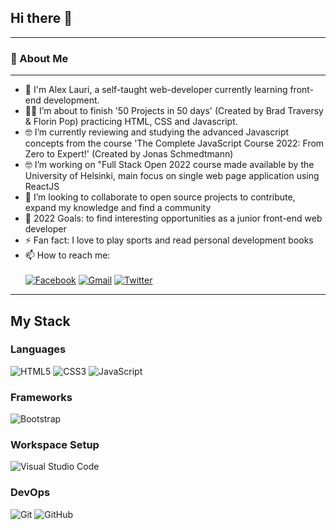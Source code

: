  

<!--
- 💬 Ask me about ...
-  ...

- ⚡ Fun fact: ...
-->

## Hi there 👋
---
### :rocket: About Me
---
- :wave: I'm Alex Lauri, a self-taught web-developer currently learning front-end development.
-  👨‍💻 I’m about to finish '50 Projects in 50 days' (Created by Brad Traversy & Florin Pop) practicing HTML, CSS and Javascript.
-  🤓 I’m currently reviewing and studying the advanced Javascript concepts from the course 'The Complete JavaScript Course 2022: From Zero to Expert!' (Created by Jonas Schmedtmann)
-  🤓 I’m working on "Full Stack Open 2022 course made available by the University of Helsinki, main focus on single web page application using ReactJS
-  👯 I’m looking to collaborate to open source projects to contribute, expand my knowledge and find a community 
-   🥅  2022 Goals: to find interesting opportunities as a junior front-end web developer
-  :zap: Fan fact: I love to play sports and read personal development books 
-  📫 How to reach me: 
   <br />
   <br />
  <a href="https://www.facebook.com/alex.lauri/" target="blank">![Facebook](https://img.shields.io/badge/Facebook-%231877F2.svg?style=for-the-badge&logo=Facebook&logoColor=white)</a>
  <a href="mailto: alex.mav.80@gmail.com" target="blank">![Gmail](https://img.shields.io/badge/Gmail-D14836?style=for-the-badge&logo=gmail&logoColor=white)</a>
  <a href="https://twitter.com/AlkxsLau/" target="blank">![Twitter](https://img.shields.io/badge/Twitter-%231DA1F2.svg?style=for-the-badge&logo=Twitter&logoColor=white)</a>
   <br />
---
## My Stack
### Languages
![HTML5](https://img.shields.io/badge/html5-%23E34F26.svg?style=for-the-badge&logo=html5&logoColor=white)
![CSS3](https://img.shields.io/badge/css3-%231572B6.svg?style=for-the-badge&logo=css3&logoColor=white)
![JavaScript](https://img.shields.io/badge/javascript-%23323330.svg?style=for-the-badge&logo=javascript&logoColor=%23F7DF1E)
### Frameworks
![Bootstrap](https://img.shields.io/badge/bootstrap-%23563D7C.svg?style=for-the-badge&logo=bootstrap&logoColor=white)
### Workspace Setup
![Visual Studio Code](https://img.shields.io/badge/Visual%20Studio%20Code-0078d7.svg?style=for-the-badge&logo=visual-studio-code&logoColor=white)
### DevOps
![Git](https://img.shields.io/badge/git-%23F05033.svg?style=for-the-badge&logo=git&logoColor=white)
![GitHub](https://img.shields.io/badge/github-%23121011.svg?style=for-the-badge&logo=github&logoColor=white)


